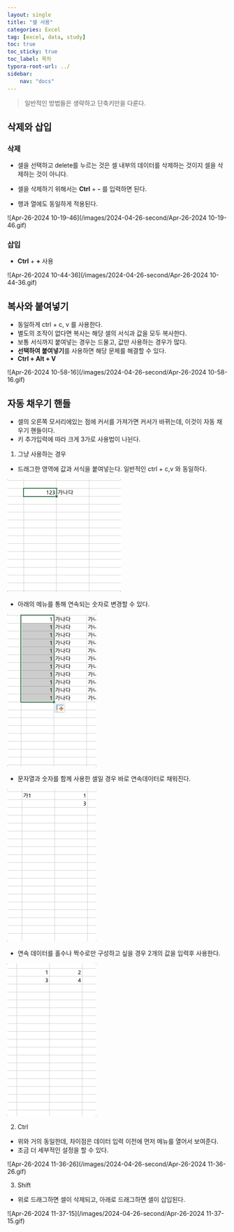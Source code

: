```yaml
---
layout: single
title: "셀 사용"
categories: Excel
tag: [excel, data, study]
toc: true
toc_sticky: true
toc_label: 목차
typora-root-url: ../
sidebar:
    nav: "docs"
---
```




> 일반적인 방법들은 생략하고 단축키만을 다룬다. 

## 삭제와 삽입

### 삭제

- 셀을 선택하고 delete를 누르는 것은 셀 내부의 데이터를  삭제하는 것이지 셀을 삭제하는 것이 아니다.

- 셀을 삭제하기 위해서는 **Ctrl** + **-** 를 입력하면 된다.
- 행과 열에도 동일하게 적용된다.



![Apr-26-2024 10-19-46](/images/2024-04-26-second/Apr-26-2024 10-19-46.gif)



### 삽입

- **Ctrl** + **+** 사용



![Apr-26-2024 10-44-36](/images/2024-04-26-second/Apr-26-2024 10-44-36.gif)



## 복사와 붙여넣기

- 동일하게 ctrl + c, v 를 사용한다.
- 별도의 조작이 없다면 복사는 해당 셀의 서식과 값을 모두 복사한다.
- 보통 서식까지 붙여넣는 경우는 드물고, 값만 사용하는 경우가 많다. 
- **선택하여 붙여넣기**를 사용하면 해당 문제를 해결할 수 있다. 
- **Ctrl + Alt + V** 



![Apr-26-2024 10-58-16](/images/2024-04-26-second/Apr-26-2024 10-58-16.gif)



## 자동 채우기 핸들 

- 셀의 오른쪽 모서리에있는 점에 커서를 가져가면 커서가 바뀌는데, 이것이 자동 채우기 핸들이다.
- 키 추가입력에 따라 크게 3가로 사용법이 나뉜다.



1. 그냥 사용하는 경우

- 드래그한 영역에 값과 서식을 붙여넣는다. 일반적인 ctrl + c,v 와 동일하다.

  

![a1](/images/2024-04-26-second/a1.gif)



- 아래의 메뉴를 통해 연속되는 숫자로 변경할 수 있다.



![a2](/images/2024-04-26-second/a2.gif)





- 문자열과 숫자를 함께 사용한 셀일 경우 바로 연속데이터로 채워진다.



![a3](/images/2024-04-26-second/a3.gif)



- 연속 데이터를 홀수나 짝수로만 구성하고 싶을 경우 2개의 값을 입력후 사용한다.



![a4](/images/2024-04-26-second/a4.gif)





2. Ctrl 

- 위와 거의 동일한데, 차이점은 데이터 입력 이전에 먼저 메뉴를 열어서 보여준다.
- 조금 더 세부적인 설정을 할 수 있다.



![Apr-26-2024 11-36-26](/images/2024-04-26-second/Apr-26-2024 11-36-26.gif)



3. Shift

- 위로 드래그하면 셀이 삭제되고, 아래로 드래그하면 셀이 삽입된다.



![Apr-26-2024 11-37-15](/images/2024-04-26-second/Apr-26-2024 11-37-15.gif)






